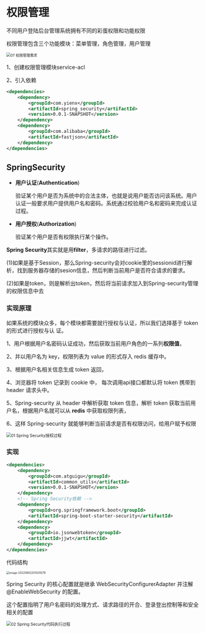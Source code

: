 # 权限管理

不同用户登陆后台管理系统拥有不同的彩蛋权限和功能权限

权限管理包含三个功能模块：菜单管理，角色管理，用户管理

<img src="https://cdn.jsdelivr.net/gh/YiENx1205/cloudimgs/notes/202206021518699.png" alt="07 权限管理需求" style="zoom:67%;" />

1、创建权限管理模块service-acl

2、引入依赖

```xml
<dependencies>
    <dependency>
        <groupId>com.yienx</groupId>
        <artifactId>spring_security</artifactId>
        <version>0.0.1-SNAPSHOT</version>
    </dependency>
    <dependency>
        <groupId>com.alibaba</groupId>
        <artifactId>fastjson</artifactId>
    </dependency>
</dependencies>
```



## SpringSecurity

- **用户认证**(**Authentication**)

	验证某个用户是否为系统中的合法主体，也就是说用户能否访问该系统。用户认证一般要求用户提供用户名和密码。系统通过校验用户名和密码来完成认证过程。

- **用户授权**(**Authorization**)

	验证某个用户是否有权限执行某个操作。

**Spring Security**其实就是用**filter**，多请求的路径进行过滤。

(1)如果是基于Session，那么Spring-security会对cookie里的sessionid进行解析，找到服务器存储的sesion信息，然后判断当前用户是否符合请求的要求。

 (2)如果是token，则是解析出token，然后将当前请求加入到Spring-security管理的权限信息中去



### 实现原理

如果系统的模块众多，每个模块都需要就行授权与认证，所以我们选择基于 token 的形式进行授权与认 证。

1、用户根据用户名密码认证成功，然后获取当前用户角色的一系列**权限值**，

2、并以用户名为 key，权限列表为 value 的形式存入 redis 缓存中。

3、根据用户名相关信息生成 token 返回，

4、浏览器将 token 记录到 cookie 中， 每次调用api接口都默认将 token 携带到 header 请求头中。

5、Spring-security 从 header 中解析获取 token 信息，解析 token 获取当前用户名，根据用户名就可以从 **redis** 中获取权限列表，

6、这样 Spring-security 就能够判断当前请求是否有权限访问，给用户赋予权限

<img src="https://cdn.jsdelivr.net/gh/YiENx1205/cloudimgs/notes/202206022017607.png" alt="01 Spring Security授权过程" style="zoom:75%;" />

### 实现

```xml
<dependencies>
    <dependency>
        <groupId>com.atguigu</groupId>
        <artifactId>common_utils</artifactId>
        <version>0.0.1-SNAPSHOT</version>
    </dependency>
	<!-- Spring Security依赖 --> 
    <dependency>
        <groupId>org.springframework.boot</groupId>
        <artifactId>spring-boot-starter-security</artifactId>
    </dependency>
    <dependency>
        <groupId>io.jsonwebtoken</groupId>
        <artifactId>jjwt</artifactId>
    </dependency>
</dependencies>
```

代码结构

<img src="https://cdn.jsdelivr.net/gh/YiENx1205/cloudimgs/notes/202206022014018.png" alt="image-20220602201435579" style="zoom:50%;" />

Spring Security 的核心配置就是继承 WebSecurityConfigurerAdapter 并注解 @EnableWebSecurity 的配置。

这个配置指明了用户名密码的处理方式、请求路径的开合、登录登出控制等和安全相关的配置

<img src="https://cdn.jsdelivr.net/gh/YiENx1205/cloudimgs/notes/202206022118689.png" alt="02 Spring Security代码执行过程" style="zoom:75%;" />



